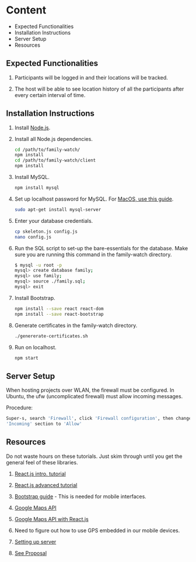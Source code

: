 # Content
* Expected Functionalities
* Installation Instructions
* Server Setup
* Resources

## Expected Functionalities

1. Participants will be logged in and their locations will be tracked.

2. The host will be able to see location history of all
   the participants after every certain interval of time.

## Installation Instructions

1. Install [Node.js](https://nodejs.org/en/download/).
2. Install all Node.js dependencies.
   ```bash
   cd /path/to/family-watch/
   npm install
   cd /path/to/family-watch/client
   npm install
   ```
3. Install MySQL.
   ```bash
   npm install mysql
   ```
4. Set up localhost password for MySQL. For [MacOS, use this guide](https://dev.mysql.com/doc/refman/5.6/en/osx-installation-pkg.html).
   ```bash
   sudo apt-get install mysql-server
   ```

5. Enter your database credentials.
   ```bash
   cp skeleton.js config.js
   nano config.js
   ```

6. Run the SQL script to set-up the bare-essentials for the database. Make sure
   you are running this command in the family-watch directory.
   ```bash
   $ mysql -u root -p
   mysql> create database family;
   mysql> use family;
   mysql> source ./family.sql;
   mysql> exit
   ```

7. Install Bootstrap.
   ```bash
   npm install --save react react-dom
   npm install --save react-bootstrap
   ```

8. Generate certificates in the family-watch directory.
   ```bash
   ./genererate-certificates.sh
   ```

9. Run on localhost.
   ```bash
   npm start
   ```

## Server Setup

When hosting projects over WLAN, the firewall must be configured. In Ubuntu, the
ufw (uncomplicated firewall) must allow incoming messages.

Procedure:
   ```bash
   Super-s, search 'Firewall', click 'Firewall configuration', then change
   'Incoming' section to 'Allow'
   ```

## Resources

Do not waste hours on these tutorials. Just skim through until you get the
general feel of these libraries.

1. [React.js intro. tutorial](https://reactjs.org/tutorial/tutorial.html)

2. [React.js advanced tutorial](https://reactjs.org/docs/installation.html)

3. [Bootstrap
   guide](https://www.w3schools.com/bootstrap/bootstrap_grid_basic.asp) - This
   is needed for mobile interfaces.

4. [Google Maps
   API](https://developers.google.com/maps/documentation/javascript/adding-a-google-map)

5. [Google Maps API with
   React.js](https://www.fullstackreact.com/articles/how-to-write-a-google-maps-react-component/)

6. Need to figure out how to use GPS embedded in our mobile devices.

7. [Setting up
   server](https://www.fullstackreact.com/articles/using-create-react-app-with-a-server/)

8. [See Proposal](https://github.com/ivanmanan/family-watch/blob/master/reads/TeamNeighborhood.pdf)

